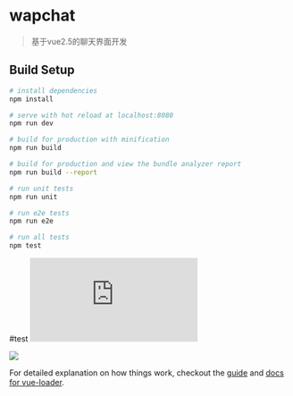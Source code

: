 # wapchat

> 基于vue2.5的聊天界面开发

## Build Setup

``` bash
# install dependencies
npm install

# serve with hot reload at localhost:8080
npm run dev

# build for production with minification
npm run build

# build for production and view the bundle analyzer report
npm run build --report

# run unit tests
npm run unit

# run e2e tests
npm run e2e

# run all tests
npm test

```
#test
![](https://github.com/yiluxiangbei87110/vue-chat/blob/master/index.html)

![](https://github.com/yiluxiangbei87110/vue-chat/blob/master/static/images/wx.gif)

For detailed explanation on how things work, checkout the [guide](http://vuejs-templates.github.io/webpack/) and [docs for vue-loader](http://vuejs.github.io/vue-loader).
